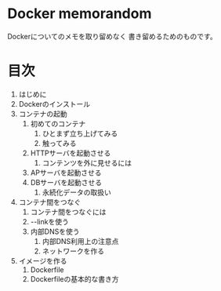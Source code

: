 # Docker memorandom

Dockerについてのメモを取り留めなく
書き留めるためのものです。

# 目次
1. はじめに 
1. Dockerのインストール
1. コンテナの起動
    1. 初めてのコンテナ
        1. ひとまず立ち上げてみる
        1. 触ってみる
    1. HTTPサーバを起動させる
        1. コンテンツを外に見せるには
    1. APサーバを起動させる
    1. DBサーバを起動させる
        1. 永続化データの取扱い
1. コンテナ間をつなぐ
    1. コンテナ間をつなぐには
    1. --linkを使う
    1. 内部DNSを使う
        1. 内部DNS利用上の注意点
        1. ネットワークを作る
1. イメージを作る
    1. Dockerfile
    1. Dockerfileの基本的な書き方
